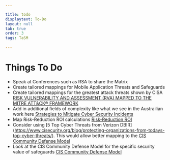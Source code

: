 ```yaml
---

title: todo
displaytext: To-Do
layout: null
tab: true
order: 3
tags: TaSM

---
```


# Things To Do

- Speak at Conferences such as RSA to share the Matrix
- Create tailored mappings for Mobile Application Threats and Safeguards
- Create tailored mappings for the greatest attack threats shown by CISA
[RISK VULNERABILITY AND ASSESSMENT (RVA) MAPPED TO THE MITRE ATT&CK® FRAMEWORK](https://www.cisa.gov/sites/default/files/publications/Risk%20and%20Vulnerability%20Assessment%20%28RVA%29%20Mapped%20to%20the%20MITRE%20ATT%26amp%3BCK%20Framework%20Infographic_v6-100620_%20508.pdf)
- Add in additional fields of complexity like what we see in the Austrailian work here [Strategies to Mitigate Cyber Security Incidents](https://www.aol.com)
- Map Risk-Reduction ROI calculations [Risk-Reduction ROI](https://www.cisecurity.org/blog/the-one-equation-you-need-to-calculate-risk-reduction-roi/)
- Consider using [5 Top Cyber Threats from Verizon DBIR] (https://www.cisecurity.org/blog/protecting-organizations-from-todays-top-cyber-threats/). This would allow better mapping to the [CIS Community Defense Model](https://www.cisecurity.org/white-papers/cis-community-defense-model/)
- Look at the CIS Community Defense Model for the specific security value of safeguards [CIS Community Defense Model](https://www.cisecurity.org/white-papers/cis-community-defense-model/)
